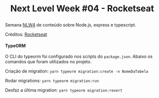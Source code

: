 # <p align="center"> Next Level Week #04 - Rocketseat </p>

Semana [NLW4](https://nextlevelweek.com/inscricao/4) de conteúdo sobre Node.js, express e typescript.

Créditos: [Rocketseat](https://https://rocketseat.com.br/)

#### TypeORM
O CLI do typeorm foi configurado nos scripts do `package.json`.
Abaixo os comandos que foram utilizados no projeto.

Criação de migration:
`yarn typeorm migration:create -n NomeDaTabela`

Rodar migrations:
`yarn typeorm migration:run`

Desfaz a última migration:
`yarn typeorm migration:revert`